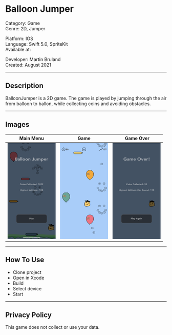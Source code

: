 # Balloon Jumper

Category: Game    
Genre: 2D, Jumper   

Platform: IOS   
Language: Swift 5.0, SpriteKit   
Available at:     

Developer: Martin Bruland   
Created: August 2021    

-------------------------------------------
## Description
BalloonJumper is a 2D game. The game is played by jumping through the air from balloon to ballon, while collecting coins and avoiding obstacles.

-------------------------------------------
## Images
Main Menu | Game | Game Over
------------ | ------------- | ------------- 
<img src="https://github.com/MartinBruland/BalloonJumper/blob/main/Images/startmenu.PNG" width="150" height="300"> | <img src="https://github.com/MartinBruland/BalloonJumper/blob/main/Images/game.PNG" width="150" height="300"> | <img src="https://github.com/MartinBruland/BalloonJumper/blob/main/Images/gameover.PNG" width="150" height="300">     

-------------------------------------------
## How To Use
- Clone project
- Open in Xcode
- Build
- Select device
- Start

-------------------------------------------
## Privacy Policy 
This game does not collect or use your data.
